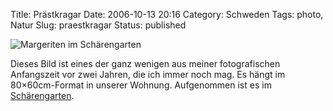 Title: Prästkragar
Date: 2006-10-13 20:16
Category: Schweden
Tags: photo, Natur
Slug: praestkragar
Status: published

![Margeriten im
Schärengarten](/pic/prastkrag.jpg "Margeriten im Schärengarten")

Dieses Bild ist eines der ganz wenigen aus meiner fotografischen
Anfangszeit vor zwei Jahren, die ich immer noch mag. Es hängt im
80×60cm-Format in unserer Wohnung. Aufgenommen ist es im
[Schärengarten](http://www.fiket.de/2006/06/04/wort-der-woche-skaerdard/).

